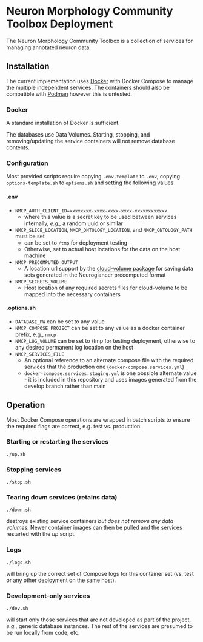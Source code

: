 # Neuron Morphology Community Toolbox Deployment
The Neuron Morphology Community Toolbox is a collection of services for managing annotated neuron data.

## Installation
The current implementation uses [Docker](https://www.docker.com/) with Docker Compose to manage the multiple independent services.  The containers should also
be compatible with [Podman](https://podman.io/) however this is untested.

### Docker
A standard installation of Docker is sufficient.

The databases use Data Volumes. Starting, stopping, and removing/updating the service containers will not remove database 
contents.

### Configuration
Most provided scripts require copying `.env-template` to `.env`, copying `options-template.sh` to `options.sh` and setting the following values

#### .env
* `NMCP_AUTH_CLIENT_ID=xxxxxxxx-xxxx-xxxx-xxxx-xxxxxxxxxxxx`
  * where this value is a secret key to be used between services internally, *e.g.,* a random uuid or similar
* `NMCP_SLICE_LOCATION`, `NMCP_ONTOLOGY_LOCATION`, and `NMCP_ONTOLOGY_PATH` must be set
  * can be set to `/tmp` for deployment testing
  * Otherwise, set to actual host locations for the data on the host machine
* `NMCP_PRECOMPUTED_OUTPUT`
  * A location url support by the [cloud-volume package](https://github.com/seung-lab/cloud-volume) for saving data sets generated in the Neuroglancer precomputed format
* `NMCP_SECRETS_VOLUME`
  * Host location of any required secrets files for cloud-volume to be mapped into the necessary containers

#### .options.sh
* `DATABASE_PW` can be set to any value
* `NMCP_COMPOSE_PROJECT` can be set to any value as a docker container prefix, e.g., `nmcp`
* `NMCP_LOG_VOLUME` can be set to /tmp for testing deployment, otherwise to any desired permanent log location on the host
* `NMCP_SERVICES_FILE`
  * An optional reference to an alternate compose file with the required services that the production one (`docker-compose.services.yml`)
  * `docker-compose.services.staging.yml` is one possible alternate value - it is included in this repository and uses images generated from the develop branch rather than main

## Operation
Most Docker Compose operations are wrapped in batch scripts to ensure the required flags are correct, e.g. test vs. 
production.

### Starting or restarting the services
```
./up.sh
```

### Stopping services
```
./stop.sh
```

### Tearing down services (retains data)
```
./down.sh
```
destroys existing service containers *but does not remove any data volumes.*  Newer container images can then be pulled 
and the services restarted with the *up* script.

### Logs

```
./logs.sh
```
will bring up the correct set of Compose logs for this container set (vs. test or any other deployment on the same host).

### Development-only services

```
./dev.sh
```
will start only those services that are not developed as part of the project, *e.g.,* generic database instances.  The rest of 
the services are presumed to be run locally from code, etc.
